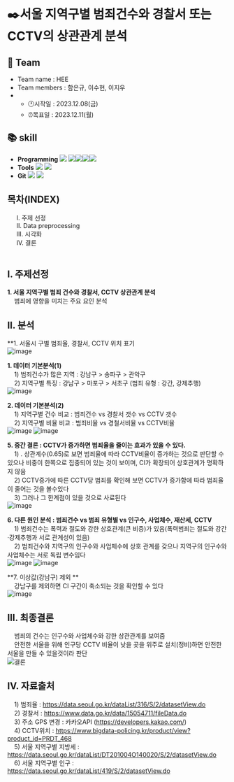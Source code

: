 # ✒️서울 지역구별 범죄건수와 경찰서 또는 CCTV의 상관관계 분석
## 👥 Team
- Team name : HEE
- Team members : 함은규, 이수현, 이지우
- * :clock1:시작일 : 2023.12.08(금)
  * ⏰목표일 : 2023.12.11(월)
## :books: skill
- **Programming** <img src="https://img.shields.io/badge/Python-3776AB?style=for-the-badge&logo=Python&logoColor=white"> <img src="https://img.shields.io/badge/Python-3776AB?style=for-the-badge&logo=Python&logoColor=white"><img src="https://img.shields.io/badge/Matplotlib-3776AB?style=for-the-badge&logo=Matplotlib&logoColor=white"><img src="https://img.shields.io/badge/Seaborn-3776AB?style=for-the-badge&logo=Seaborn&logoColor=white"><img src="https://img.shields.io/badge/Folium-3776AB?style=for-the-badge&logo=Folium&logoColor=white">
- **Tools** <img src="https://img.shields.io/badge/jupyter-F37626?style=for-the-badge&logo=jupyter&logoColor=white"> <img src="https://img.shields.io/badge/googlecolab-F9AB00?style=for-the-badge&logo=googlecolab&logoColor=white">
- **Git** <img src="https://img.shields.io/badge/Git-F05032?style=for-the-badge&logo=jupyter&logoColor=white"> <img src="https://img.shields.io/badge/github-181717?style=for-the-badge&logo=github&logoColor=white">

## 목차(INDEX)
&emsp;&ensp;Ⅰ. 주제 선정</br>&emsp;&ensp;Ⅱ. Data preprocessing</br>&emsp;&ensp;Ⅲ. 시각화</br>&emsp;&ensp;Ⅳ. 결론</br>&emsp;&ensp;

## Ⅰ. 주제선정
  **1. 서울 지역구별 범죄 건수와 경찰서, CCTV 상관관계 분석**</br>
       &nbsp;&nbsp;&nbsp; 범죄에 영향을 미치는 주요 요인 분석

       
## Ⅱ. 분석
**1. 서울시 구별 범죄율, 경찰서, CCTV 위치 표기</br>
![image](https://github.com/suhyun0115/visual_project/assets/151905249/dc31b4f7-4a44-40d1-9fe0-9860ed8bdf12)


**1. 데이터 기본분석(1)**</br>
       &nbsp;&nbsp;&nbsp; 1) 범죄건수가 많은 지역 : 강남구 > 송파구 > 관악구</br>
       &nbsp;&nbsp;&nbsp; 2) 지역구별 특징 : 강남구 > 마포구 > 서초구 (범죄 유형 : 강간, 강제추행)</br>
   ![image](https://github.com/suhyun0115/visual_project/assets/151905249/640677cb-33f8-486e-b925-1b5c257b05ba)

       
**2. 데이터 기본분석(2)**</br>
       &nbsp;&nbsp;&nbsp; 1) 지역구별 건수 비교 : 범죄건수 vs 경찰서 갯수 vs CCTV 갯수</br>
       &nbsp;&nbsp;&nbsp; 2) 지역구별 비율 비교 : 범죄비율 vs 경철서비율 vs CCTV비율</br>
   ![image](https://github.com/suhyun0115/visual_project/assets/151905249/6092763d-69e0-4322-82e2-909a746b511d)
   ![image](https://github.com/suhyun0115/visual_project/assets/151905249/ad7b712f-a111-497f-8df8-7bbfe69d9ae3)



**5. 중간 결론 : CCTV가 증가하면 범죄율을 줄이는 효과가 있을 수 있다.**</br>
       &nbsp;&nbsp;&nbsp; 1) . 상관계수(0.65)로 보면 범죄율에 따라 CCTV비율이 증가하는 것으로 판단할 수 있으나 비중이 한쪽으로 집중되어 있는 것이 보이며, CI가 확장되어 상호관계가 명확하지 않음</br>
       &nbsp;&nbsp;&nbsp; 2) CCTV증가에 따른 CCTV당 범죄를 확인해 보면 CCTV가 증가함에 따라 범죄율이 줄어는 것을 볼수있다</br>
       &nbsp;&nbsp;&nbsp; 3)  그러나 그 한계점이 있을 것으로 사료된다</br>
    ![image](https://github.com/suhyun0115/visual_project/assets/151905249/6e03a957-bd4a-4d26-99ee-f5fbef35316c)

  

**6. 다른 원인 분석 : 범죄건수 vs 범죄 유형별 vs 인구수, 사업체수, 재산세, CCTV**</br>
       &nbsp;&nbsp;&nbsp; 1)  범죄건수는 폭력과 절도와 강한 상호관계(큰 비증)가 있음(폭력범죄는 절도와 강간·강제추행과 서로 관계성이 있음) </br>
       &nbsp;&nbsp;&nbsp; 2) 범죄건수와 지역구의 인구수와 사업체수에 상호 관계를 갖으나 지역구의 인구수와 사업체수는 서로 독립 변수임다</br>
       ![image](https://github.com/suhyun0115/visual_project/assets/151905249/04804360-7f35-4126-9fbd-e66286880d30)
       ![image](https://github.com/suhyun0115/visual_project/assets/151905249/3a3d87cf-304d-48fe-b465-7d3579fc7659)



**7. 이상값(강남구) 제외 **</br>
       &nbsp;&nbsp;&nbsp; 강남구를 제외하면 CI 구간이 축소되는 것을 확인할 수 있다</br>
       ![image](https://github.com/suhyun0115/visual_project/assets/151905249/2a1e93d2-2641-4d01-a01b-2ce9c0b0914b)

     

## Ⅲ. 최종결론
 &nbsp;&nbsp;&nbsp; 범죄의 건수는 인구수와 사업체수와 강한 상관관계를 보여줌</br>
 &nbsp;&nbsp;&nbsp; 안전한 서울을 위해 인구당 CCTV 비율이 낮을 곳을 위주로 설치(정비)하면 안전한 서울을 만들 수 있을것이라 판단</br>
 ![결론](https://github.com/suhyun0115/crime_project/assets/151902232/314cde95-b0ec-4071-8993-285b5d3a3335)

## IV. 자료출처
 &nbsp;&nbsp;&nbsp; 1) 범죄율 : https://data.seoul.go.kr/dataList/316/S/2/datasetView.do</br>
 &nbsp;&nbsp;&nbsp; 2) 경찰서 : https://www.data.go.kr/data/15054711/fileData.do</br>
 &nbsp;&nbsp;&nbsp; 3) 주소 GPS 변경 : 카카오API (https://developers.kakao.com/)</br>
 &nbsp;&nbsp;&nbsp; 4) CCTV위치 : https://www.bigdata-policing.kr/product/view?product_id=PRDT_468</br>
 &nbsp;&nbsp;&nbsp; 5) 서울 지역구별 지방세 : https://data.seoul.go.kr/dataList/DT201004O140020/S/2/datasetView.do</br>
 &nbsp;&nbsp;&nbsp; 6) 서울 지역구별 인구 : https://data.seoul.go.kr/dataList/419/S/2/datasetView.do</br>
      
